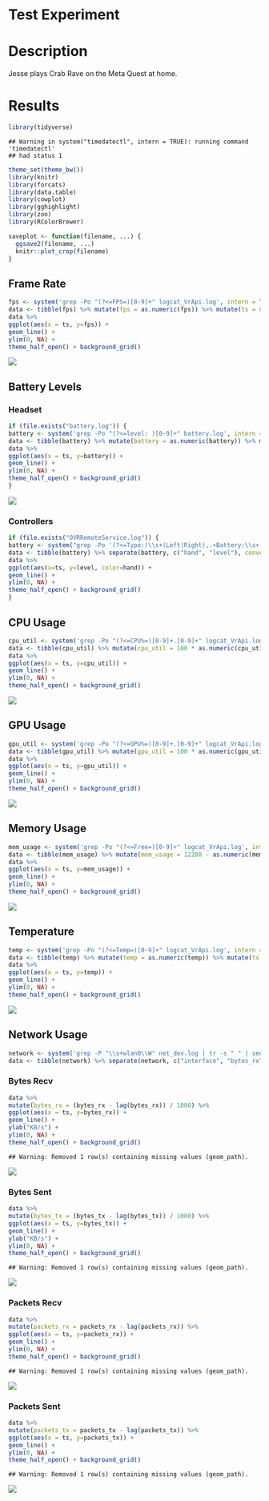 Test Experiment
================

# Description

Jesse plays Crab Rave on the Meta Quest at home.

# Results

``` r
library(tidyverse)
```

    ## Warning in system("timedatectl", intern = TRUE): running command 'timedatectl'
    ## had status 1

``` r
theme_set(theme_bw())
library(knitr)
library(forcats)
library(data.table)
library(cowplot)
library(gghighlight)
library(zoo)
library(RColorBrewer)

saveplot <- function(filename, ...) {
  ggsave2(filename, ...)
  knitr::plot_crop(filename)
}
```

## Frame Rate

``` r
fps <- system('grep -Po "(?<=FPS=)[0-9]+" logcat_VrApi.log', intern = TRUE)
data <- tibble(fps) %>% mutate(fps = as.numeric(fps)) %>% mutate(ts = 0:(n()-1)) %>% select(ts, everything())
data %>%
ggplot(aes(x = ts, y=fps)) +
geom_line() +
ylim(0, NA) +
theme_half_open() + background_grid()
```

![](README_files/figure-gfm/frame_rate-1.svg)<!-- -->

## Battery Levels

### Headset

``` r
if (file.exists("battery.log")) {
battery <- system('grep -Po "(?<=level: )[0-9]+" battery.log', intern = TRUE)
data <- tibble(battery) %>% mutate(battery = as.numeric(battery)) %>% mutate(ts = 0:(n()-1)) %>% select(ts, everything())
data %>%
ggplot(aes(x = ts, y=battery)) +
geom_line() +
ylim(0, NA) +
theme_half_open() + background_grid()
}
```

![](README_files/figure-gfm/battery_headset-1.svg)<!-- -->

### Controllers

``` r
if (file.exists("OVRRemoteService.log")) {
battery <- system("grep -Po '(?<=Type:)\\s+(Left|Right),.+Battery:\\s+[0-9]+(?=%)' OVRRemoteService.log | tr -s ' ' | sed -e \'s/^[[:space:]]*//\' -e \'s/\\n[[:space:]]*//\' | cut -d' ' -f 1,5", intern=TRUE)
data <- tibble(battery) %>% separate(battery, c("hand", "level"), convert = TRUE) %>% group_by(hand) %>% mutate(ts = 0:(n()-1)) %>% select(ts, everything())
data %>%
ggplot(aes(x=ts, y=level, color=hand)) +
geom_line() +
ylim(0, NA) +
theme_half_open() + background_grid()
}
```

## CPU Usage

``` r
cpu_util <- system('grep -Po "(?<=CPU%=)[0-9]+.[0-9]+" logcat_VrApi.log', intern = TRUE)
data <- tibble(cpu_util) %>% mutate(cpu_util = 100 * as.numeric(cpu_util)) %>% mutate(ts = 0:(n()-1)) %>% select(ts, everything())
data %>%
ggplot(aes(x = ts, y=cpu_util)) +
geom_line() +
ylim(0, NA) +
theme_half_open() + background_grid()
```

![](README_files/figure-gfm/cpu_usage-1.svg)<!-- -->

## GPU Usage

``` r
gpu_util <- system('grep -Po "(?<=GPU%=)[0-9]+.[0-9]+" logcat_VrApi.log', intern = TRUE)
data <- tibble(gpu_util) %>% mutate(gpu_util = 100 * as.numeric(gpu_util)) %>% mutate(ts = 0:(n()-1)) %>% select(ts, everything())
data %>%
ggplot(aes(x = ts, y=gpu_util)) +
geom_line() +
ylim(0, NA) +
theme_half_open() + background_grid()
```

![](README_files/figure-gfm/gpu_usage-1.svg)<!-- -->

## Memory Usage

``` r
mem_usage <- system('grep -Po "(?<=Free=)[0-9]+" logcat_VrApi.log', intern = TRUE)
data <- tibble(mem_usage) %>% mutate(mem_usage = 12288 - as.numeric(mem_usage)) %>% mutate(ts = 0:(n()-1)) %>% select(ts, everything())
data %>%
ggplot(aes(x = ts, y=mem_usage)) +
geom_line() +
ylim(0, NA) +
theme_half_open() + background_grid()
```

![](README_files/figure-gfm/memory_usage-1.svg)<!-- -->

## Temperature

``` r
temp <- system('grep -Po "(?<=Temp=)[0-9]+" logcat_VrApi.log', intern = TRUE)
data <- tibble(temp) %>% mutate(temp = as.numeric(temp)) %>% mutate(ts = 0:(n()-1)) %>% select(ts, everything())
data %>%
ggplot(aes(x = ts, y=temp)) +
geom_line() +
ylim(0, NA) +
theme_half_open() + background_grid()
```

![](README_files/figure-gfm/temperature-1.svg)<!-- -->

## Network Usage

``` r
network <- system('grep -P "\\s+wlan0\\W" net_dev.log | tr -s " " | sed -e \'s/^[[:space:]]*//\' -e \'s/\\n[[:space:]]*//\'', intern = TRUE)
data <- tibble(network) %>% separate(network, c("interface", "bytes_rx", "packets_rx", "errs_rx", "drop_rx", "fifo_rx", "frame_rx", "compressed_rx", "multicast_rx", "bytes_tx", "packets_tx", "errs_tx", "drop_tx", "fifo_tx", "colls_tx", "carrier_tx", "compressed_tx"), sep = " ", convert = TRUE) %>% mutate(ts = 0:(n()-1))
```

### Bytes Recv

<!-- Inter-|   Receive                                                |  Transmit -->

<!-- face |bytes    packets errs drop fifo frame compressed multicast|bytes    packets errs drop fifo colls carrier compressed -->

``` r
data %>%
mutate(bytes_rx = (bytes_rx - lag(bytes_rx)) / 1000) %>%
ggplot(aes(x = ts, y=bytes_rx)) +
geom_line() +
ylab("KB/s") +
ylim(0, NA) +
theme_half_open() + background_grid()
```

    ## Warning: Removed 1 row(s) containing missing values (geom_path).

![](README_files/figure-gfm/bytes_recv-1.svg)<!-- -->

### Bytes Sent

``` r
data %>%
mutate(bytes_tx = (bytes_tx - lag(bytes_tx)) / 1000) %>%
ggplot(aes(x = ts, y=bytes_tx)) +
geom_line() +
ylab("KB/s") +
ylim(0, NA) +
theme_half_open() + background_grid()
```

    ## Warning: Removed 1 row(s) containing missing values (geom_path).

![](README_files/figure-gfm/bytes_sent-1.svg)<!-- -->

### Packets Recv

``` r
data %>%
mutate(packets_rx = packets_rx - lag(packets_rx)) %>%
ggplot(aes(x = ts, y=packets_rx)) +
geom_line() +
ylim(0, NA) +
theme_half_open() + background_grid()
```

    ## Warning: Removed 1 row(s) containing missing values (geom_path).

![](README_files/figure-gfm/packets_recv-1.svg)<!-- -->

### Packets Sent

``` r
data %>%
mutate(packets_tx = packets_tx - lag(packets_tx)) %>%
ggplot(aes(x = ts, y=packets_tx)) +
geom_line() +
ylim(0, NA) +
theme_half_open() + background_grid()
```

    ## Warning: Removed 1 row(s) containing missing values (geom_path).

![](README_files/figure-gfm/packets_sent-1.svg)<!-- -->
